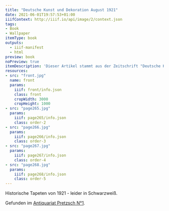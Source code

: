 ```yaml
---
title: "Deutsche Kunst und Dekoration August 1921"
date: 2021-06-01T19:57:53+01:00
iiifContext: http://iiif.io/api/image/2/context.json
tags:
- Book
- Wallpaper
itemType: book
outputs:
  - iiif-manifest
  - html
preview: book
noPreview: true
itemDescription: 'Dieser Artikel stammt aus der Zeitschrift "Deutsche Kunst und Dekoration Illustrierte Monatshefte für moderne Malerei, Plastik, Architektur, Wohnungs-Kunst und künstlerische Frauenarbeiten", 24. Jahrgang, Heft 11, erschienen August 1921 bei der Verlagsanstalt Alexander Koch, Darmstadt. <a class="worldcat" href="http://www.worldcat.org/oclc/442388049">&nbsp;</a>'
resources:
- src: "front.jpg"
  name: front
  params:
    iiif: front/info.json
    class: front
    cropWidth: 3000
    cropHeight: 1000
- src: "page265.jpg"
  params:
    iiif: page265/info.json
    class: order-2
- src: "page266.jpg"
  params:
    iiif: page266/info.json
    class: order-3
- src: "page267.jpg"
  params:
    iiif: page267/info.json
    class: order-4
- src: "page268.jpg"
  params:
    iiif: page268/info.json
    class: order-5
---
```


Historische Tapeten von 1921 - leider in Schwarzweiß.
<!--more-->

<div class="source">Gefunden im <a href="https://antiquariat-pretzsch.de/">Antiquariat Pretzsch N°1</a>.</div>
